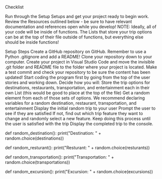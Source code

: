 <!-- (5 points): As a developer, I want to make at least three commits with descriptive messages 

(5 points):  As a developer, I want to store my destinations, restaurants, mode of transportation, and entertainment in their own separate Lists. 

(5 points): As a user, I want a destination to be randomly selected for my day trip. 

(5 points): As a user, I want a restaurant to be randomly selected for my day trip

(5 points): As a user, I want a mode of transportation to be randomly selected for my day trip. 

(5 points): As a user, I want a form of entertainment to be randomly selected for my day trip. -->

<!-- (15 points): As a user, I want to be able to randomly re-select a destination, restaurant, mode of transportation, and/or form of entertainment if I don’t like one or more of those things. -->

<!-- (10 points): As a user, I want to be able to confirm that my day trip is “complete” once I like all of the random selections.

(10  points): As a user, I want to display my completed trip in the console

(5 points): Single Responsibility: As a developer, I want all of my functions to have a Single Responsibility. Remember, each function should do just one thing!  -->
 
Checklist

Run through the Setup Setups and get your project ready to begin work.
Review the Resources outlined below - be sure to have relevant documentation and references open while you develop!
NOTE: Ideally, all of your code will be inside of functions. The Lists that store your trip options can be at the top of their file outside of functions, but everything else should be inside functions!

Setup Steps
Create a GitHub repository on GitHub. Remember to use a Python .gitignore and add a README!
Clone your repository down to your computer.
Create your project in Visual Studio Code and move the invisible .git folder and README file to the folder where your project is located.
Make a test commit and check your repository to be sure the content has been updated!
Start coding the program first by going from the top of the user stories and working down. Decide how you will:
Store the trip options for destinations, restaurants, transportation, and entertainment each in their own List (this would be good to place at the top of the file)
Get a random element from each of those sets of options. We recommend declaring variables for a random destination, restaurant, transportation, and entertainment
Display the initial random trip to your user
Prompt the user to see if they are satisfied
If not, find out which trip feature they want to change and randomly select a new feature.
Keep doing this process until the user is satisfied with the trip
Display the completed trip to the console.


def random_destination():
    print("Destination: " + random.choice(destinations))

def random_resturant():
    print("Resturant: " + random.choice(resturants))

def random_transportation():
    print("Transportation: " + random.choice(transportations))


def random_excursion():
    print("Excursion: " + random.choice(excursions))